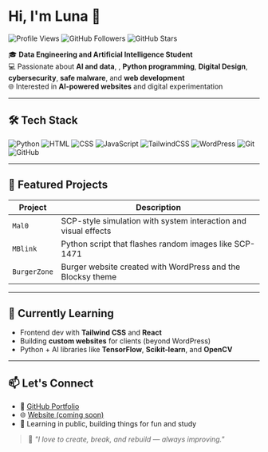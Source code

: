 # Hi, I'm Luna 👋

![Profile Views](https://komarev.com/ghpvc/?username=Loona-551&color=blue)
![GitHub Followers](https://img.shields.io/github/followers/Loona-551?label=Followers&style=social)
![GitHub Stars](https://img.shields.io/github/stars/Loona-551?label=Stars&style=social)

🎓 **Data Engineering and Artificial Intelligence Student**  
💻 Passionate about **AI and data**, , **Python programming**, **Digital Design**, **cybersecurity**, **safe malware**, and **web development**  
🌐 Interested in **AI-powered websites** and digital experimentation

---

## 🛠️ Tech Stack

![Python](https://img.shields.io/badge/Python-3776AB?style=for-the-badge&logo=python&logoColor=white)
![HTML](https://img.shields.io/badge/HTML5-E34F26?style=for-the-badge&logo=html5&logoColor=white)
![CSS](https://img.shields.io/badge/CSS3-1572B6?style=for-the-badge&logo=css3&logoColor=white)
![JavaScript](https://img.shields.io/badge/JavaScript-F7DF1E?style=for-the-badge&logo=javascript&logoColor=black)
![TailwindCSS](https://img.shields.io/badge/TailwindCSS-06B6D4?style=for-the-badge&logo=tailwindcss&logoColor=white)
![WordPress](https://img.shields.io/badge/WordPress-21759B?style=for-the-badge&logo=wordpress&logoColor=white)
![Git](https://img.shields.io/badge/Git-F05032?style=for-the-badge&logo=git&logoColor=white)
![GitHub](https://img.shields.io/badge/GitHub-181717?style=for-the-badge&logo=github&logoColor=white)

---

## 🚀 Featured Projects

| Project | Description |
|--------|-------------|
| `Mal0` | SCP-style simulation with system interaction and visual effects |
| `MBlink` | Python script that flashes random images like SCP-1471 |
| `BurgerZone` | Burger website created with WordPress and the Blocksy theme |

---

## 🌱 Currently Learning

- Frontend dev with **Tailwind CSS** and **React**
- Building **custom websites** for clients (beyond WordPress)
- Python + AI libraries like **TensorFlow**, **Scikit-learn**, and **OpenCV**

---

## 📫 Let's Connect

- 💼 [GitHub Portfolio](https://github.com/Loona-551)
- 🌐 [Website (coming soon)]()
- 🧠 Learning in public, building things for fun and study

> 💬 *"I love to create, break, and rebuild — always improving."*

